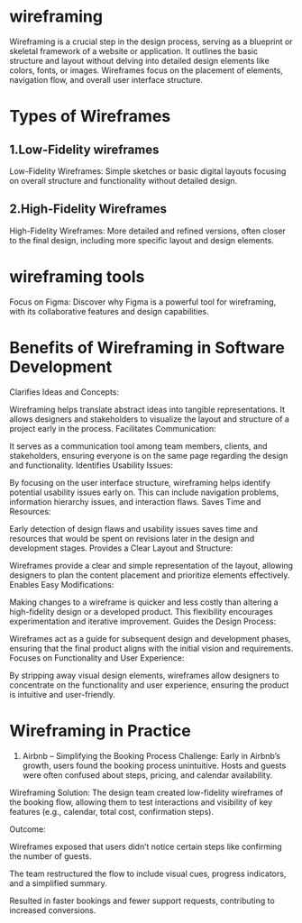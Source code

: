 # wireframing
Wireframing is a crucial step in the design process, serving as a blueprint or skeletal framework of a website or application. It outlines the basic structure and layout without delving into detailed design elements like colors, fonts, or images. Wireframes focus on the placement of elements, navigation flow, and overall user interface structure.
# Types of Wireframes
## 1.Low-Fidelity wireframes
Low-Fidelity Wireframes: Simple sketches or basic digital layouts focusing on overall structure and functionality without detailed design.
## 2.High-Fidelity Wireframes
High-Fidelity Wireframes: More detailed and refined versions, often closer to the final design, including more specific layout and design elements.
# wireframing tools
Focus on Figma: Discover why Figma is a powerful tool for wireframing, with its collaborative features and design capabilities.
#  Benefits of Wireframing in Software Development
Clarifies Ideas and Concepts:

Wireframing helps translate abstract ideas into tangible representations. It allows designers and stakeholders to visualize the layout and structure of a project early in the process.
Facilitates Communication:

It serves as a communication tool among team members, clients, and stakeholders, ensuring everyone is on the same page regarding the design and functionality.
Identifies Usability Issues:

By focusing on the user interface structure, wireframing helps identify potential usability issues early on. This can include navigation problems, information hierarchy issues, and interaction flaws.
Saves Time and Resources:

Early detection of design flaws and usability issues saves time and resources that would be spent on revisions later in the design and development stages.
Provides a Clear Layout and Structure:

Wireframes provide a clear and simple representation of the layout, allowing designers to plan the content placement and prioritize elements effectively.
Enables Easy Modifications:

Making changes to a wireframe is quicker and less costly than altering a high-fidelity design or a developed product. This flexibility encourages experimentation and iterative improvement.
Guides the Design Process:

Wireframes act as a guide for subsequent design and development phases, ensuring that the final product aligns with the initial vision and requirements.
Focuses on Functionality and User Experience:

By stripping away visual design elements, wireframes allow designers to concentrate on the functionality and user experience, ensuring the product is intuitive and user-friendly.
# Wireframing in Practice
1. Airbnb – Simplifying the Booking Process
Challenge:
Early in Airbnb’s growth, users found the booking process unintuitive. Hosts and guests were often confused about steps, pricing, and calendar availability.

Wireframing Solution:
The design team created low-fidelity wireframes of the booking flow, allowing them to test interactions and visibility of key features (e.g., calendar, total cost, confirmation steps).

Outcome:

Wireframes exposed that users didn’t notice certain steps like confirming the number of guests.

The team restructured the flow to include visual cues, progress indicators, and a simplified summary.

Resulted in faster bookings and fewer support requests, contributing to increased conversions.

